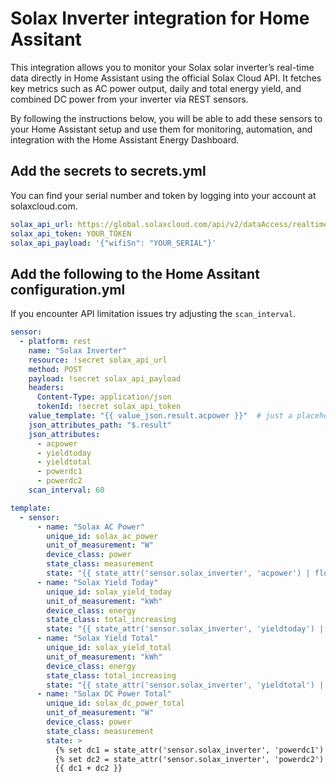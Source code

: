 # Solax Inverter integration for Home Assitant
This integration allows you to monitor your Solax solar inverter’s real-time data directly in Home Assistant using the official Solax Cloud API. It fetches key metrics such as AC power output, daily and total energy yield, and combined DC power from your inverter via REST sensors.

By following the instructions below, you will be able to add these sensors to your Home Assistant setup and use them for monitoring, automation, and integration with the Home Assistant Energy Dashboard.

## Add the secrets to secrets.yml
You can find your serial number and token by logging into your account at solaxcloud.com.

```yml
solax_api_url: https://global.solaxcloud.com/api/v2/dataAccess/realtimeInfo/get
solax_api_token: YOUR_TOKEN
solax_api_payload: '{"wifiSn": "YOUR_SERIAL"}'
```


## Add the following to the Home Assitant configuration.yml
If you encounter API limitation issues try adjusting the `scan_interval`.

```yml
sensor:
  - platform: rest
    name: "Solax Inverter"
    resource: !secret solax_api_url
    method: POST
    payload: !secret solax_api_payload
    headers:
      Content-Type: application/json
      tokenId: !secret solax_api_token
    value_template: "{{ value_json.result.acpower }}"  # just a placeholder
    json_attributes_path: "$.result"
    json_attributes:
      - acpower
      - yieldtoday
      - yieldtotal
      - powerdc1
      - powerdc2
    scan_interval: 60

template:
  - sensor:
      - name: "Solax AC Power"
        unique_id: solax_ac_power
        unit_of_measurement: "W"
        device_class: power
        state_class: measurement
        state: "{{ state_attr('sensor.solax_inverter', 'acpower') | float(0) }}"
      - name: "Solax Yield Today"
        unique_id: solax_yield_today
        unit_of_measurement: "kWh"
        device_class: energy
        state_class: total_increasing
        state: "{{ state_attr('sensor.solax_inverter', 'yieldtoday') | float(0) }}"
      - name: "Solax Yield Total"
        unique_id: solax_yield_total
        unit_of_measurement: "kWh"
        device_class: energy
        state_class: total_increasing
        state: "{{ state_attr('sensor.solax_inverter', 'yieldtotal') | float(0) }}"
      - name: "Solax DC Power Total"
        unique_id: solax_dc_power_total
        unit_of_measurement: "W"
        device_class: power
        state_class: measurement
        state: >
          {% set dc1 = state_attr('sensor.solax_inverter', 'powerdc1') | float(0) %}
          {% set dc2 = state_attr('sensor.solax_inverter', 'powerdc2') | float(0) %}
          {{ dc1 + dc2 }}
```
